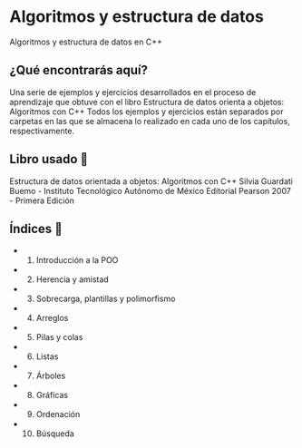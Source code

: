 # Algoritmos y estructura de datos
Algoritmos y estructura de datos en C++

## ¿Qué encontrarás aquí?
Una serie de ejemplos y ejercicios desarrollados en el proceso de aprendizaje
que obtuve con el libro Estructura de datos orienta a objetos: Algoritmos con C++
Todos los ejemplos y ejercicios están separados por carpetas en las que se 
almacena lo realizado en cada uno de los capítulos, respectivamente.

## Libro usado 📖
Estructura de datos orientada a objetos: Algoritmos con C++
Silvia Guardati Buemo - Instituto Tecnológico Autónomo de México
Editorial Pearson 2007 - Primera Edición

## Índices 📌
- 1. Introducción a la POO
- 2. Herencia y amistad
- 3. Sobrecarga, plantillas y polimorfismo
- 4. Arreglos
- 5. Pilas y colas
- 6. Listas
- 7. Árboles
- 8. Gráficas
- 9. Ordenación
- 10. Búsqueda